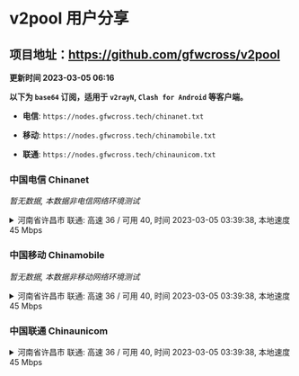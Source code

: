 # v2pool 用户分享
## 项目地址：<https://github.com/gfwcross/v2pool>
**更新时间 2023-03-05 06:16**


**以下为 `base64` 订阅，适用于 `v2rayN`, `Clash for Android` 等客户端。**

- **电信**: `https://nodes.gfwcross.tech/chinanet.txt`

- **移动**: `https://nodes.gfwcross.tech/chinamobile.txt`

- **联通**: `https://nodes.gfwcross.tech/chinaunicom.txt`


### 中国电信 Chinanet
<i>暂无数据, 本数据非电信网络环境测试</i>
<details><summary>河南省许昌市 联通: 高速 36 / 可用 40, 时间 2023-03-05 03:39:38, 本地速度 45 Mbps</summary><p>可用节点订阅：https://transfer.sh/RtAxl3/running.txt<br>高速节点订阅：https://transfer.sh/uAfcYI/good.txt<br>低延迟节点订阅：https://transfer.sh/hAq1nP/low_delay.txt</p></details>
<p></p>

### 中国移动 Chinamobile
<i>暂无数据, 本数据非移动网络环境测试</i>
<details><summary>河南省许昌市 联通: 高速 36 / 可用 40, 时间 2023-03-05 03:39:38, 本地速度 45 Mbps</summary><p>可用节点订阅：https://transfer.sh/RtAxl3/running.txt<br>高速节点订阅：https://transfer.sh/uAfcYI/good.txt<br>低延迟节点订阅：https://transfer.sh/hAq1nP/low_delay.txt</p></details>
<p></p>

### 中国联通 Chinaunicom
<details><summary>河南省许昌市 联通: 高速 36 / 可用 40, 时间 2023-03-05 03:39:38, 本地速度 45 Mbps</summary><p>可用节点订阅：https://transfer.sh/RtAxl3/running.txt<br>高速节点订阅：https://transfer.sh/uAfcYI/good.txt<br>低延迟节点订阅：https://transfer.sh/hAq1nP/low_delay.txt</p></details>
<p></p>